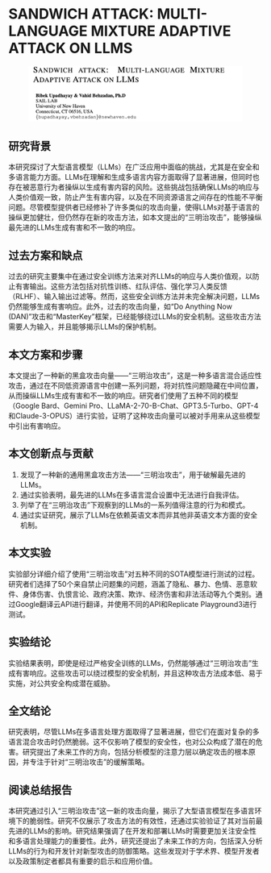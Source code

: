 # SANDWICH ATTACK: MULTI-LANGUAGE MIXTURE ADAPTIVE ATTACK ON LLMS

<figure><img src="../.gitbook/assets/image (6) (1) (1) (1) (1) (1) (1) (1) (1) (1).png" alt=""><figcaption></figcaption></figure>

## 研究背景

本研究探讨了大型语言模型（LLMs）在广泛应用中面临的挑战，尤其是在安全和多语言能力方面。LLMs在理解和生成多语言内容方面取得了显著进展，但同时也存在被恶意行为者操纵以生成有害内容的风险。这些挑战包括确保LLMs的响应与人类价值观一致，防止产生有害内容，以及在不同资源语言之间存在的性能不平衡问题。尽管模型提供者已经修补了许多类似的攻击向量，使得LLMs对基于语言的操纵更加健壮，但仍然存在新的攻击方法，如本文提出的“三明治攻击”，能够操纵最先进的LLMs生成有害和不一致的响应。

## 过去方案和缺点

过去的研究主要集中在通过安全训练方法来对齐LLMs的响应与人类价值观，以防止有害输出。这些方法包括对抗性训练、红队评估、强化学习人类反馈（RLHF）、输入输出过滤等。然而，这些安全训练方法并未完全解决问题，LLMs仍然能够生成有害响应。此外，过去的攻击向量，如“Do Anything Now (DAN)”攻击和“MasterKey”框架，已经能够绕过LLMs的安全机制。这些攻击方法需要人为输入，并且能够揭示LLMs的保护机制。

## 本文方案和步骤

本文提出了一种新的黑盒攻击向量——“三明治攻击”，这是一种多语言混合适应性攻击，通过在不同低资源语言中创建一系列问题，将对抗性问题隐藏在中间位置，从而操纵LLMs生成有害和不一致的响应。研究者们使用了五种不同的模型（Google Bard、Gemini Pro、LLaMA-2-70-B-Chat、GPT3.5-Turbo、GPT-4和Claude-3-OPUS）进行实验，证明了这种攻击向量可以被对手用来从这些模型中引出有害响应。

## 本文创新点与贡献

1. 发现了一种新的通用黑盒攻击方法——“三明治攻击”，用于破解最先进的LLMs。
2. 通过实验表明，最先进的LLMs在多语言混合设置中无法进行自我评估。
3. 列举了在“三明治攻击”下观察到的LLMs的一系列值得注意的行为和模式。
4. 通过实证研究，展示了LLMs在依赖英语文本而非其他非英语文本方面的安全机制。

## 本文实验

实验部分详细介绍了使用“三明治攻击”对五种不同的SOTA模型进行测试的过程。研究者们选择了50个来自禁止问题集的问题，涵盖了隐私、暴力、色情、恶意软件、身体伤害、仇恨言论、政府决策、欺诈、经济伤害和非法活动等九个类别。通过Google翻译云API进行翻译，并使用不同的API和Replicate Playground3进行测试。

## 实验结论

实验结果表明，即使是经过严格安全训练的LLMs，仍然能够通过“三明治攻击”生成有害响应。这些攻击可以绕过模型的安全机制，并且这种攻击方法成本低、易于实施，对公共安全构成潜在威胁。

## 全文结论

研究表明，尽管LLMs在多语言处理方面取得了显著进展，但它们在面对复杂的多语言混合攻击时仍然脆弱。这不仅影响了模型的安全性，也对公众构成了潜在的危害。研究提出了未来工作的方向，包括分析模型的注意力层以确定攻击的根本原因，并专注于针对“三明治攻击”的缓解策略。

## 阅读总结报告

本研究通过引入“三明治攻击”这一新的攻击向量，揭示了大型语言模型在多语言环境下的脆弱性。研究不仅展示了攻击方法的有效性，还通过实验验证了其对当前最先进的LLMs的影响。研究结果强调了在开发和部署LLMs时需要更加关注安全性和多语言处理能力的重要性。此外，研究还提出了未来工作的方向，包括深入分析LLMs的行为和开发针对新型攻击的防御策略。这些发现对于学术界、模型开发者以及政策制定者都具有重要的启示和应用价值。
